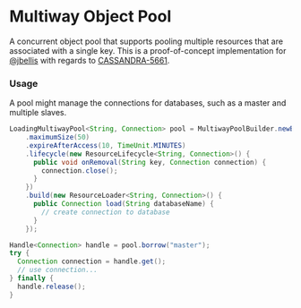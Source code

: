 # Multiway Object Pool

A concurrent object pool that supports pooling multiple resources that are associated with a single
key. This is a proof-of-concept implementation for  [@jbellis](https://github.com/jbellis) with
regards to [CASSANDRA-5661](https://issues.apache.org/jira/browse/CASSANDRA-5661).

### Usage

A pool might manage the connections for databases, such as a master and multiple slaves.

```java
LoadingMultiwayPool<String, Connection> pool = MultiwayPoolBuilder.newBuilder()
    .maximumSize(50)
    .expireAfterAccess(10, TimeUnit.MINUTES)
    .lifecycle(new ResourceLifecycle<String, Connection>() {
      public void onRemoval(String key, Connection connection) {
        connection.close();
      }
    })
    .build(new ResourceLoader<String, Connection>() {
      public Connection load(String databaseName) {
        // create connection to database
      }
    });

Handle<Connection> handle = pool.borrow("master");
try {
  Connection connection = handle.get();
  // use connection...
} finally {
  handle.release();
}
```
